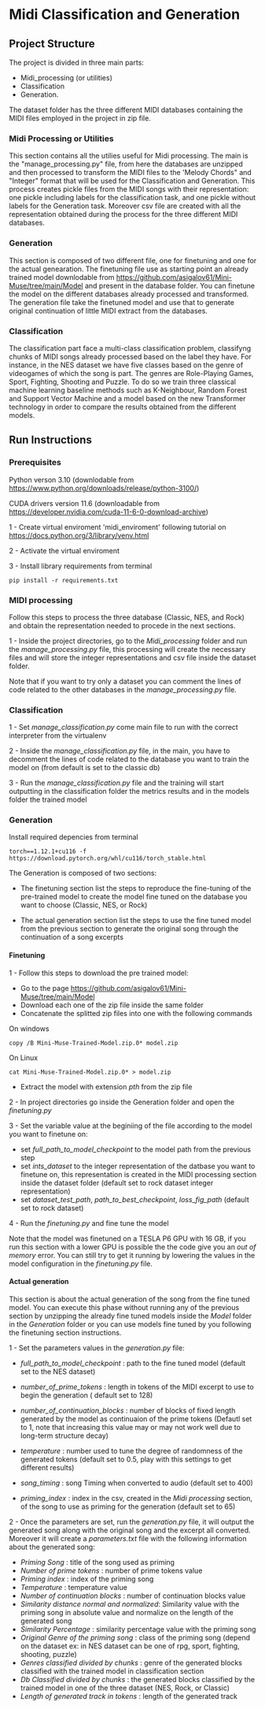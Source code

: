 # Midi Classification and Generation 

## Project Structure

The project is divided in three main parts:

- Midi_processing (or utilities) 
- Classification 
- Generation.
   
The dataset folder has the three different MIDI databases containing the MIDI files employed in the project in zip file. 

### Midi Processing or Utilities

This section contains all the utilies useful for Midi processing. The main is the "manage_processing.py" file, from here the databases are unzipped and then processed to transform the MIDI files to the 'Melody Chords" and "Integer" format that will be used for the Classification and Generation. This process creates pickle files from the MIDI songs with their representation: one pickle including labels for the classification task, and one pickle without labels for the Generation task. Moreover csv file are created with all the representation obtained during the process for the three different MIDI databases.  

### Generation 

This section is composed of two different file, one for finetuning and one for the actual genearation. 
The finetuning file use as starting point an already trained model downlodable from https://github.com/asigalov61/Mini-Muse/tree/main/Model and present in the database folder. You can finetune the model on the different databases already processed and transformed. The generation file take the finetuned model and use that to generate original continuation of little MIDI extract from the databases.

### Classification

The classification part face a multi-class classification problem, classifyng chunks of MIDI songs already processed based on the label they have. For instance, in the NES dataset we have five classes based on the genre of videogames of which the song is part. The genres are Role-Playing Games, Sport, Fighting, Shooting and Puzzle. To do so we train three classical machine learning baseline methods such as K-Neighbour, Random Forest and Support Vector Machine and a model based on the new Transformer technology in order to compare the results obtained from the different models. 

## Run Instructions

### Prerequisites 

Python verson 3.10 (downlodable from https://www.python.org/downloads/release/python-3100/)

CUDA drivers version 11.6 (downloadable from https://developer.nvidia.com/cuda-11-6-0-download-archive)

1 - Create virtual enviroment 'midi_enviroment' following tutorial on https://docs.python.org/3/library/venv.html

2 - Activate the virtual enviroment

3 - Install library requirements from terminal 
```console
pip install -r requirements.txt
```


### MIDI processing

Follow this steps to process the three database (Classic, NES, and Rock) and obtain the representation needed to procede in the next sections.

1 - Inside the project directories, go to the *Midi_processing* folder and run the *manage_processing.py* file, this processing will create the necessary files and will store the integer representations and csv file inside the dataset folder. 

Note that if you want to try only a dataset you can comment the lines of code related to the other databases in the *manage_processing.py* file. 



### Classification 

1 - Set *manage_classification.py* come main file to run with the correct interpreter from the virtualenv

2 - Inside the *manage_classification.py* file, in the main, you have to decomment the lines of code related to the database you want to train the model on (from default is set to the classic db)

3 - Run the *manage_classification.py* file and the training will start outputting in the classification folder the metrics results and in the models folder the trained model



### Generation 

Install required depencies from terminal
```console
torch==1.12.1+cu116 -f https://download.pytorch.org/whl/cu116/torch_stable.html
```

The Generation is composed of two sections: 

- The finetuning section list the steps to reproduce the fine-tuning of the pre-trained model to create the model fine tuned on the database you want to choose (Classic, NES, or Rock)

- The actual generation section list the steps to use the fine tuned model from the previous section to generate the original song through the continuation of a song excerpts 


#### Finetuning 

1 - Follow this steps to download the pre trained model: 

- Go to the page https://github.com/asigalov61/Mini-Muse/tree/main/Model 
- Download each one of the zip file inside the same folder
- Concatenate the splitted zip files into one with the following commands

On windows 
```console
copy /B Mini-Muse-Trained-Model.zip.0* model.zip
```

On Linux 
```console
cat Mini-Muse-Trained-Model.zip.0* > model.zip
```

- Extract the model with extension *pth* from the zip file

2 - In project directories go inside the Generation folder and open the *finetuning.py* 

3 - Set the variable value at the beginiing of the file according to the model you want to finetune on:

- set *full_path_to_model_checkpoint* to the model path from the previous step
- set *ints_dataset* to the integer representation of the datbase you want to finetune on, this representation is created in the MIDI processing section inside the dataset folder (default set to rock dataset integer representation)
- set *dataset_test_path*, *path_to_best_checkpoint*, *loss_fig_path* (default set to rock dataset)

4 - Run the *finetuning.py* and fine tune the model

Note that the model was finetuned on a TESLA P6 GPU with 16 GB, if you run this section with a lower GPU is possible the the code give you an *out of memory* error. You can still try to get it running by lowering the values in the model configuration in the *finetuning.py* file. 



#### Actual generation 

This section is about the actual generation of the song from the fine tuned model. You can execute this phase without running any of the previous section by unzipping the already fine tuned models inside the *Model* folder in the *Generation* folder or you can use models fine tuned by you following the finetuning section instructions. 

1 - Set the parameters values in the *generation.py* file:

- *full_path_to_model_checkpoint* : path to the fine tuned model (default set to the NES dataset)

- *number_of_prime_tokens* : length in tokens of the MIDI excerpt to use to begin the generation  ( default set to 128)

- *number_of_continuation_blocks* : number of blocks of fixed length generated by the model as continuaion of the prime tokens (Defautl set to 1, note that increasing this value may or may not work well due to long-term structure decay) 

- *temperature* : number used to tune the degree of randomness of the generated tokens (default set to 0.5, play with this settings to get different results) 

- *song_timing* : song Timing when converted to audio (default set to 400)

- *priming_index* : index in the csv, created in the *Midi processing* section, of the song to use as priming for the generation (default set to 65)

2 - Once the parameters are set, run the *generation.py* file, it will output the generated song along with the original song and the excerpt all converted. Moreover it will create a *parameters.txt* file with the following information about the generated song:

- *Priming Song* : title of the song used as priming
- *Number of prime tokens* : number of prime tokens value
- *Priming index* : index of the priming song
- *Temperature* : temperature value
- *Number of continuation blocks* : number of continuation blocks value
- *Similarity distance normal and normalized*: Similarity value with the priming song in absolute value and normalize on the length of the generated song
- *Similarity Percentage* : similarity percentage value with the priming song
- *Original Genre of the priming song* : class of the priming song (depend on the dataset ex: in NES dataset can be one of rpg, sport, fighting, shooting, puzzle) 
- *Genres classified divided by chunks* : genre of the generated blocks classified with the trained model in classification section
- *Db Classified divided by chunks* : the generated blocks classified by the trained model in one of the three dataset (NES, Rock, or Classic)
- *Length of generated track in tokens* : length of the generated track


